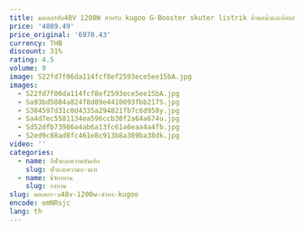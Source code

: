 ```yaml
---
title: มอเตอร์ฮับ48V 1200W สำหรับ kugoo G-Booster skuter listrik ด้านหน้าและล้อหลัง10นิ้ว10*2.75-6.5ยางสูญญากาศอะไหล่
price: '4809.49'
price_original: '6970.43'
currency: THB
discount: 31%
rating: 4.5
volume: 9
image: S22fd7f06da114fcf8ef2593ece5ee15bA.jpg
images:
  - S22fd7f06da114fcf8ef2593ece5ee15bA.jpg
  - Sa93bd5884a824f8d89e4410093fbb217S.jpg
  - S384597d31c0d4335a294821fb7c6d958y.jpg
  - Sa4d7ec5581134ea596ccb38f2a64a674u.jpg
  - Sd52dfb73986a4ab6a13fc61a6eaa4a4fb.jpg
  - S2ed9c88ad8fc461e8c913b8a389ba38dk.jpg
video: ''
categories:
  - name: กีฬาและความบันเทิง
    slug: ฬาและความบ-นเท
  - name: ขี่จักรยาน
    slug: กรยาน
slug: มอเตอร-บ48v-1200w-สำหร-kugoo
encode: omNRsjc
lang: th
---
```

  